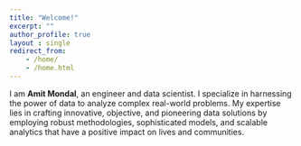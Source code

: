 ```yaml
---
title: "Welcome!"
excerpt: ""
author_profile: true
layout : single
redirect_from: 
    - /home/
    - /home.html
---
```

I am **Amit Mondal**, an engineer and data scientist. I specialize in harnessing the power of data to analyze complex real-world problems. My expertise lies in crafting innovative, objective, and pioneering data solutions by employing robust methodologies, sophisticated models, and scalable analytics that have a positive impact on lives and communities.
